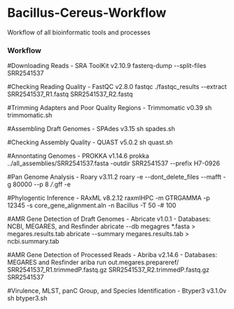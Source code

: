 # Bacillus-Cereus-Workflow
Workflow of all bioinformatic tools and processes

### Workflow ###

#Downloading Reads - SRA ToolKit v2.10.9
fasterq-dump --split-files SRR2541537

#Checking Reading Quality - FastQC v2.8.0
fastqc ./fastqc_results --extract SRR2541537_R1.fastq SRR2541537_R2.fastq

#Trimming Adapters and Poor Quality Regions - Trimmomatic v0.39
sh trimmomatic.sh 

#Assembling Draft Genomes - SPAdes v3.15
sh spades.sh

#Checking Assembly Quality - QUAST v5.0.2
sh quast.sh

#Annontating Genomes - PROKKA v1.14.6
prokka ../all_assemblies/SRR2541537.fasta -outdir SRR2541537 --prefix H7-0926

#Pan Genome Analysis - Roary v3.11.2
roary -e --dont_delete_files --mafft -g 80000 --p 8  */*.gff -e

#Phylogentic Inference - RAxML v8.2.12
raxmlHPC -m GTRGAMMA -p 12345 -s core_gene_alignment.aln -n Bacillus -T 50 -# 100

#AMR Gene Detection of Draft Genomes - Abricate v1.0.1 - Databases: NCBI, MEGARES, and Resfinder
abricate --db megagres *.fasta > megares.results.tab
abricate --summary megares.results.tab > ncbi.summary.tab

#AMR Gene Detection of Processed Reads - Abriba v2.14.6 - Databases: MEGARES and Resfinder 
ariba run out.megares.prepareref/ SRR2541537_R1.trimmedP.fastq.gz SRR2541537_R2.trimmedP.fastq.gz SRR2541537

#Virulence, MLST, panC Group, and Species Identification - Btyper3 v3.1.0v 
sh btyper3.sh
